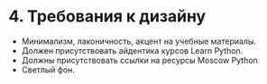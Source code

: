 # 4. Требования к дизайну

- Минимализм, лаконичность, акцент на учебные материалы. 
- Должен присутствовать айдентика курсов Learn Python. 
- Должны присутствовать ссылки на ресурсы Moscow Python
- Светлый фон. 
